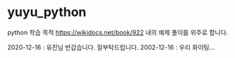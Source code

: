 # yuyu_python
python 학습 목적
https://wikidocs.net/book/922 내의 예제 풀이를 위주로 합니다.

2020-12-16 : 유진님 반갑습니다. 잘부탁드립니다.
2002-12-16 : 우리 화이팅...
